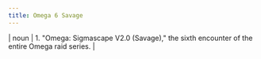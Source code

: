 ```yaml
---
title: Omega 6 Savage
---
```

| noun | 1.  	"Omega: Sigmascape V2.0 (Savage)," the sixth encounter of the entire Omega raid series.	|